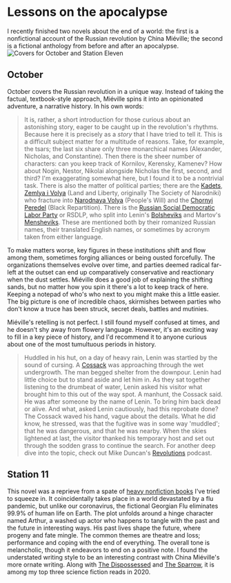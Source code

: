 # Lessons on the apocalypse
I recently finished two novels about the end of a world: the first is a nonfictional account of the Russian revolution by China Miéville; the second is a fictional anthology from before and after an apocalypse.
![Covers for October and Station Eleven](books.png)

## October
October covers the Russian revolution in a unique way. Instead of taking the factual, textbook-style approach, Miéville spins it into an opinionated adventure, a narrative history. In his own words: 
> It is, rather, a short introduction for those curious about an astonishing story, eager to be caught up in the revolution's rhythms. Because here it is precisely as a *story* that I have tried to tell it.
This is a difficult subject matter for a multitude of reasons. Take, for example, the tsars; the last six share only three monarchical names (Alexander, Nicholas, and Constantine). Then there is the sheer number of characters: can you keep track of Kornilov, Kerensky, Kamenev? How about Nogin, Nestor, Nikolai alongside Nicholas the first, second, and third? I'm exaggerating somewhat here, but I found it to be a nontrivial task. There is also the matter of political parties; there are the [Kadets](https://en.wikipedia.org/wiki/Constitutional_Democratic_Party), [Zemlya i Volya](https://en.wikipedia.org/wiki/Land_and_Liberty_&lpar;Russia&rpar;) (Land and Liberty, originally The Society of Narodniki) who fracture into [Narodnaya Volya](https://en.wikipedia.org/wiki/Narodnaya_Volya) (People's Will) and the [Chornyi Peredel](https://en.wikipedia.org/wiki/Black_Repartition) (Black Repartition). There is the [Russian Social Democratic Labor Party](https://en.wikipedia.org/wiki/Russian_Social_Democratic_Labour_Party) or RSDLP, who split into Lenin's [Bolsheviks](https://en.wikipedia.org/wiki/Bolsheviks) and Martov's [Mensheviks](https://en.wikipedia.org/wiki/Mensheviks). These are mentioned both by their romanized Russian names, their translated English names, or sometimes by acronym taken from either language.

To make matters worse, key figures in these institutions shift and flow among them, sometimes forging alliances or being ousted forcefully. The organizations themselves evolve over time, and parties deemed radical far-left at the outset can end up comparatively conservative and reactionary when the dust settles. Miéville does a good job of explaining the shifting sands, but no matter how you spin it there's a lot to keep track of here. Keeping a notepad of who's who next to you might make this a little easier. The big picture is one of incredible chaos, skirmishes between parties who don't know a truce has been struck, secret deals, battles and mutinies. 

Miéville's retelling is not perfect. I still found myself confused at times, and he doesn't shy away from flowery language. However, it's an exciting way to fill in a key piece of history, and I'd recommend it to anyone curious about one of the most tumultuous periods in history. 
> Huddled in his hut, on a day of heavy rain, Lenin was startled by the sound of cursing. A [Cossack](https://en.wikipedia.org/wiki/Cossacks) was approaching through the wet undergrowth. The man begged shelter from the downpour. Lenin had little choice but to stand aside and let him in. As they sat together listening to the drumbeat of water, Lenin asked his visitor what brought him to this out of the way spot. A manhunt, the Cossack said. He was after someone by the name of Lenin. To bring him back dead or alive. And what, asked Lenin cautiously, had this reprobate done? The Cossack waved his hand, vague about the details. What he did know, he stressed, was that the fugitive was in some way 'muddled'; that he was dangerous, and that he was nearby. When the skies lightened at last, the visitor thanked his temporary host and set out through the sodden grass to continue the search.
For another deep dive into the topic, check out Mike Duncan's [Revolutions](https://thehistoryofrome.typepad.com/revolutions_podcast/) podcast.

## Station 11
This novel was a reprieve from a spate of [heavy nonfiction books](https://www.penguinrandomhouse.com/books/557121/climate-leviathan-by-joel-wainwright-and-geoff-mann/) I've tried to squeeze in. It coincidentally takes place in a world devastated by a flu pandemic, but unlike our coronavirus, the fictional Georgian Flu eliminates 99.9% of human life on Earth. The plot unfolds around a hinge character named Arthur, a washed up actor who happens to tangle with the past and the future in interesting ways. His past lives shape the future, where progeny and fate mingle. The common themes are theatre and loss; performance and coping with the end of everything. The overall tone is melancholic, though it endeavors to end on a positive note. I found the understated writing style to be an interesting contrast with China Miéville's more ornate writing. Along with [The Dispossessed](http://www.strlog.net/2020-10-30) and [The Sparrow](https://en.wikipedia.org/wiki/The_Sparrow_%28novel%29), it is among my top three science fiction reads in 2020.